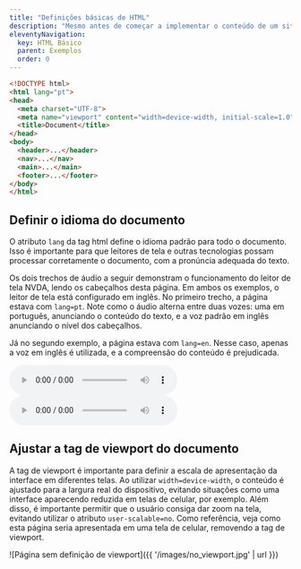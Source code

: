 ```yaml
---
title: "Definições básicas de HTML"
description: "Mesmo antes de começar a implementar o conteúdo de um site, algumas definições da estrutura básica do HTML influenciam em questões de acessibilidade importantes."
eleventyNavigation:
  key: HTML Básico
  parent: Exemplos
  order: 0
---
```


```html
<!DOCTYPE html>
<html lang="pt">
<head>
  <meta charset="UTF-8">
  <meta name="viewport" content="width=device-width, initial-scale=1.0">
  <title>Document</title>
</head>
<body>
  <header>...</header>
  <nav>...</nav>
  <main>...</main>
  <footer>...</footer>
</body>
</html>
```

## Definir o idioma do documento

O atributo `lang` da tag html define o idioma padrão para todo o documento. Isso é importante para que leitores de tela e outras tecnologias possam processar corretamente o documento, com a pronúncia adequada do texto.

Os dois trechos de áudio a seguir demonstram o funcionamento do leitor de tela NVDA, lendo os cabeçalhos desta página. Em ambos os exemplos, o leitor de tela está configurado em inglês. No primeiro trecho, a página estava com `lang=pt`. Note como o áudio alterna entre duas vozes: uma em português, anunciando o conteúdo do texto, e a voz padrão em inglês anunciando o nível dos cabeçalhos.

Já no segundo exemplo, a página estava com `lang=en`. Nesse caso, apenas a voz em inglês é utilizada, e a compreensão do conteúdo é prejudicada.

<audio src="{{ '/audio/correct-lang.mp3' | url }}" controls></audio>
<audio src="{{ '/audio/incorrect-lang.mp3' | url }}" controls></audio>

## Ajustar a tag de viewport do documento

A tag de viewport é importante para definir a escala de apresentação da interface em diferentes telas. Ao utilizar `width=device-width`, o conteúdo é ajustado para a largura real do dispositivo, evitando situações como uma interface aparecendo reduzida em telas de celular, por exemplo. Além disso, é importante permitir que o usuário consiga dar zoom na tela, evitando utilizar o atributo `user-scalable=no`. Como referência, veja como esta página seria apresentada em uma tela de celular, removendo a tag de viewport.

![Página sem definição de viewport]({{ '/images/no_viewport.jpg' | url }})
